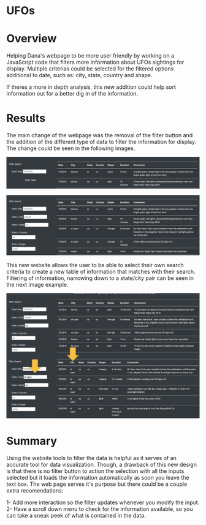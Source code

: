 # UFOs
# Overview
Helping Dana's webpage to be more user friendly by working on a JavaScript code that filters more information about UFOs sightings for display. Multiple criterias could be selected for the filtered options additional to date, such as: city, state, country and shape.

If theres a more in depth analysis, this new addition could help sort information out for a better dig in of the information.

# Results

The main change of the webpage was the removal of the filter button and the addition of the different type of data to filter the information for display. The change could be seen in the following images.

![filter_button.png](/Images/filter_button.png)

![nofilter_button.png](/Images/nofilter_button.png)

This new website allows the user to be able to select their own search criteria to create a new table of information that matches with their search. Filtering of information, narrowing down to a state/city pair can be seen in the next image example.

![filtered_data.png](/Images/filtered_data.png)
 
# Summary 

Using the website tools to filter the data is helpful as it serves of an accurate tool for data visualization. Though, a drawback of this new design is that there is no filter button to action the selection with all the inputs selected but it loads the information automatically as soon you leave the text box. The web page serves it's purpose but there could be a couple extra recomendations:

1- Add more interaction so the filter updates whenever you modify the input.
2- Have a scroll down menu to check for the information available, so you can take a sneak peek of what is contained in the data.
